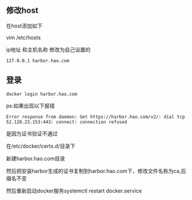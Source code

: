 ## 修改host

在host添加如下

vim /etc/hosts

ip地址 和主机名称 修改为自己设置的

```
127.0.0.1 harbor.hao.com
```

## 登录

```
docker login harbor.hao.com
```

ps:如果出现以下报错

```
Error response from daemon: Get https://harbor.hao.com/v2/: dial tcp 52.128.23.153:443: connect: connection refused
```

是因为证书验证不通过

在/etc/docker/certs.d/目录下

新建harbor.hao.com目录

然后把安装harbor生成的证书复制到harbor.hao.com下，修改文件名称为ca,后缀名不变

然后重新启动docker服务systemctl restart docker.service